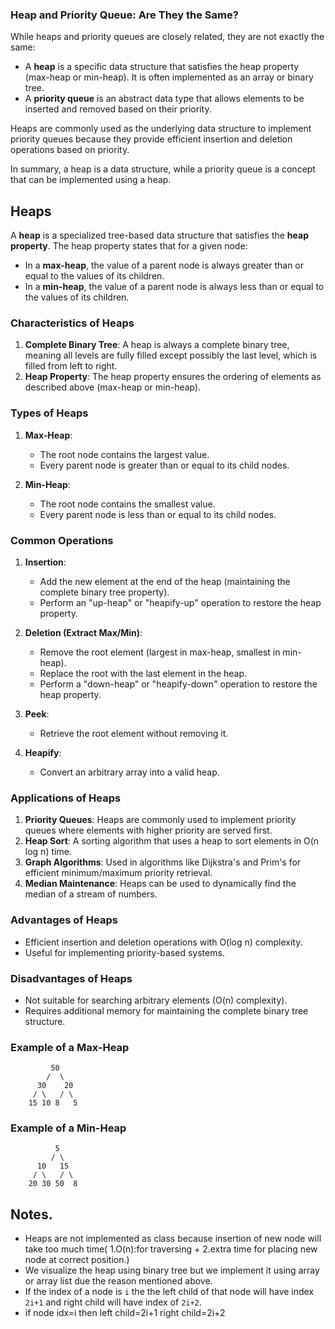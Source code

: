 ### Heap and Priority Queue: Are They the Same?

While heaps and priority queues are closely related, they are not exactly the same:

- A **heap** is a specific data structure that satisfies the heap property (max-heap or min-heap). It is often implemented as an array or binary tree.
- A **priority queue** is an abstract data type that allows elements to be inserted and removed based on their priority.

Heaps are commonly used as the underlying data structure to implement priority queues because they provide efficient insertion and deletion operations based on priority.

In summary, a heap is a data structure, while a priority queue is a concept that can be implemented using a heap.

## Heaps

A **heap** is a specialized tree-based data structure that satisfies the **heap property**. The heap property states that for a given node:

- In a **max-heap**, the value of a parent node is always greater than or equal to the values of its children.
- In a **min-heap**, the value of a parent node is always less than or equal to the values of its children.

### Characteristics of Heaps

1. **Complete Binary Tree**: A heap is always a complete binary tree, meaning all levels are fully filled except possibly the last level, which is filled from left to right.
2. **Heap Property**: The heap property ensures the ordering of elements as described above (max-heap or min-heap).

### Types of Heaps

1. **Max-Heap**:

   - The root node contains the largest value.
   - Every parent node is greater than or equal to its child nodes.

2. **Min-Heap**:
   - The root node contains the smallest value.
   - Every parent node is less than or equal to its child nodes.

### Common Operations

1. **Insertion**:

   - Add the new element at the end of the heap (maintaining the complete binary tree property).
   - Perform an "up-heap" or "heapify-up" operation to restore the heap property.

2. **Deletion (Extract Max/Min)**:

   - Remove the root element (largest in max-heap, smallest in min-heap).
   - Replace the root with the last element in the heap.
   - Perform a "down-heap" or "heapify-down" operation to restore the heap property.

3. **Peek**:

   - Retrieve the root element without removing it.

4. **Heapify**:
   - Convert an arbitrary array into a valid heap.

### Applications of Heaps

1. **Priority Queues**: Heaps are commonly used to implement priority queues where elements with higher priority are served first.
2. **Heap Sort**: A sorting algorithm that uses a heap to sort elements in O(n log n) time.
3. **Graph Algorithms**: Used in algorithms like Dijkstra's and Prim's for efficient minimum/maximum priority retrieval.
4. **Median Maintenance**: Heaps can be used to dynamically find the median of a stream of numbers.

### Advantages of Heaps

- Efficient insertion and deletion operations with O(log n) complexity.
- Useful for implementing priority-based systems.

### Disadvantages of Heaps

- Not suitable for searching arbitrary elements (O(n) complexity).
- Requires additional memory for maintaining the complete binary tree structure.

### Example of a Max-Heap

```
         50
        /  \
      30    20
     / \   / \
    15 10 8   5
```

### Example of a Min-Heap

```
          5
         / \
      10   15
     / \   / \
    20 30 50  8
```

## Notes.

- Heaps are not implemented as class because insertion of new node will take too much time( 1.O(n):for traversing + 2.extra time for placing new node at correct position.)
- We visualize the heap using binary tree but we implement it using array or array list due the reason mentioned above.
- If the index of a node is `i` the the left child of that node will have index `2i+1` and right child will have index of `2i+2`.
- if node idx=i
  then left child=2i+1
       right child=2i+2
